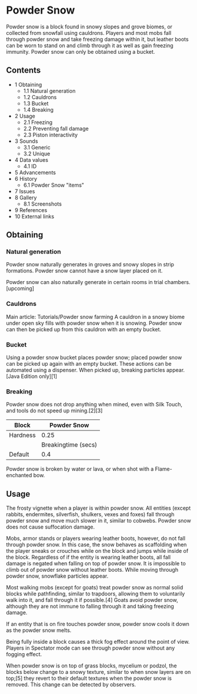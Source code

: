# Powder Snow
Powder snow is a block found in snowy slopes and grove biomes, or collected from snowfall using cauldrons. Players and most mobs fall through powder snow and take freezing damage within it, but leather boots can be worn to stand on and climb through it as well as gain freezing immunity. Powder snow can only be obtained using a bucket.

## Contents
- 1 Obtaining
	- 1.1 Natural generation
	- 1.2 Cauldrons
	- 1.3 Bucket
	- 1.4 Breaking
- 2 Usage
	- 2.1 Freezing
	- 2.2 Preventing fall damage
	- 2.3 Piston interactivity
- 3 Sounds
	- 3.1 Generic
	- 3.2 Unique
- 4 Data values
	- 4.1 ID
- 5 Advancements
- 6 History
	- 6.1 Powder Snow "items"
- 7 Issues
- 8 Gallery
	- 8.1 Screenshots
- 9 References
- 10 External links

## Obtaining
### Natural generation
Powder snow naturally generates in groves and snowy slopes in strip formations. Powder snow cannot have a snow layer placed on it.

Powder snow can also naturally generate in certain rooms in trial chambers.‌[upcoming]


### Cauldrons
Main article: Tutorials/Powder snow farming
A cauldron in a snowy biome under open sky fills with powder snow when it is snowing. Powder snow can then be picked up from this cauldron with an empty bucket.

### Bucket
Using a powder snow bucket places powder snow; placed powder snow can be picked up again with an empty bucket. These actions can be automated using a dispenser. When picked up, breaking particles appear.‌[Java Edition  only][1]

### Breaking
Powder snow does not drop anything when mined, even with Silk Touch, and tools do not speed up mining.[2][3]

| Block    | Powder Snow         |
|----------|---------------------|
| Hardness | 0.25                |
|          | Breakingtime (secs) |
| Default  | 0.4                 |

Powder snow is broken by water or lava, or when shot with a Flame-enchanted bow.

## Usage
The frosty vignette when a player is within powder snow.
All entities (except rabbits, endermites, silverfish, shulkers, vexes and foxes) fall through powder snow and move much slower in it, similar to cobwebs. Powder snow does not cause suffocation damage.

Mobs, armor stands or players wearing leather boots, however, do not fall through powder snow. In this case, the snow behaves as scaffolding when the player sneaks or crouches while on the block and jumps while inside of the block. Regardless of if the entity is wearing leather boots, all fall damage is negated when falling on top of powder snow. It is impossible to climb out of powder snow without leather boots. While moving through powder snow, snowflake particles appear.

Most walking mobs (except for goats) treat powder snow as normal solid blocks while pathfinding, similar to trapdoors, allowing them to voluntarily walk into it, and fall through it if possible.[4] Goats avoid powder snow, although they are not immune to falling through it and taking freezing damage.

If an entity that is on fire touches powder snow, powder snow cools it down as the powder snow melts.

Being fully inside a block causes a thick fog effect around the point of view. Players in Spectator mode can see through powder snow without any fogging effect.

When powder snow is on top of grass blocks, mycelium or podzol, the blocks below change to a snowy texture, similar to when snow layers are on top;[5] they revert to their default textures when the powder snow is removed. This change can be detected by observers.

